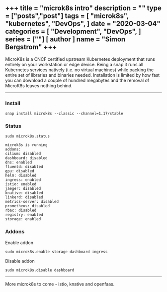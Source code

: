 +++
title = "microk8s intro"
description = ""
type = ["posts","post"]
tags = [
    "microk8s",
    "kubernetes",
    "DevOps",
]
date = "2020-03-04"
categories = [
    "Development",
    "DevOps",
]
series = [""]
[ author ]
  name = "Simon Bergstrom"
+++
---
MicroK8s is a CNCF certified upstream Kubernetes deployment that runs entirely on your workstation or edge device. Being a snap it runs all Kubernetes services natively (i.e. no virtual machines) while packing the entire set of libraries and binaries needed. Installation is limited by how fast you can download a couple of hundred megabytes and the removal of MicroK8s leaves nothing behind.

---
### Install
```
snap install microk8s --classic --channel=1.17/stable
```

### Status
```
sudo microk8s.status
```

```
microk8s is running
addons:
cilium: disabled
dashboard: disabled
dns: enabled
fluentd: disabled
gpu: disabled
helm: disabled
ingress: enabled
istio: enabled
jaeger: disabled
knative: disabled
linkerd: disabled
metrics-server: disabled
prometheus: disabled
rbac: disabled
registry: enabled
storage: enabled
```

### Addons

Enable addon
```
sudo microk8s.enable storage dashboard ingress
```
Disable addon
```
sudo microk8s.disable dashboard
```

---

More microk8s to come - istio, knative and openfaas.
